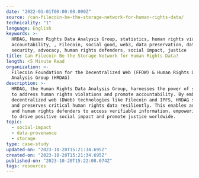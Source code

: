 ```yaml
---
date: "2022-01-01T00:00:00.000Z"
source: /can-filecoin-be-the-storage-network-for-human-rights-data/
technicality: "1"
language: English
keywords: >-
  HRDAG, Human Rights Data Analysis Group, statistics, human rights violations,
  accountability, , Filecoin, social good, web3, data preservation, data
  security, advocacy, human rights defenders, social impact, justice
title: Can Filecoin Be the Storage Network for Human Rights Data?
length: <5 Minute Read
organization: >-
  Filecoin Foundation for the Decentralized Web (FFDW) & Human Rights Data
  Analysis Group (HRDAG)
description: >-
  HRDAG, the Human Rights Data Analysis Group, harnesses the power of statistics
  to address human rights violations and promote accountability. By embracing
  decentralized web (DWeb) technologies like Filecoin and IPFS, HRDAG secures
  and preserves critical human rights data resiliently. This enables advocates
  and human rights defenders to access verifiable information, empowering them
  to drive positive social impact and promote justice worldwide.
topic:
  - social-impact
  - data-provenance
  - storage
type: case-study
updated-on: "2023-10-20T15:21:34.695Z"
created-on: "2023-10-20T15:21:34.695Z"
published-on: "2023-10-20T15:22:08.074Z"
tags: resources
---
```

